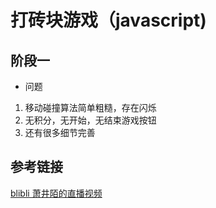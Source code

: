 # 打砖块游戏（javascript)

## 阶段一
- 问题
1. 移动碰撞算法简单粗糙，存在闪烁
2. 无积分，无开始，无结束游戏按钮
3. 还有很多细节完善


## 参考链接
[blibli 萧井陌的直播视频](https://www.bilibili.com/video/av12138532/) 